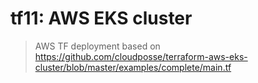 # tf11: AWS EKS cluster
> AWS TF deployment based on https://github.com/cloudposse/terraform-aws-eks-cluster/blob/master/examples/complete/main.tf
